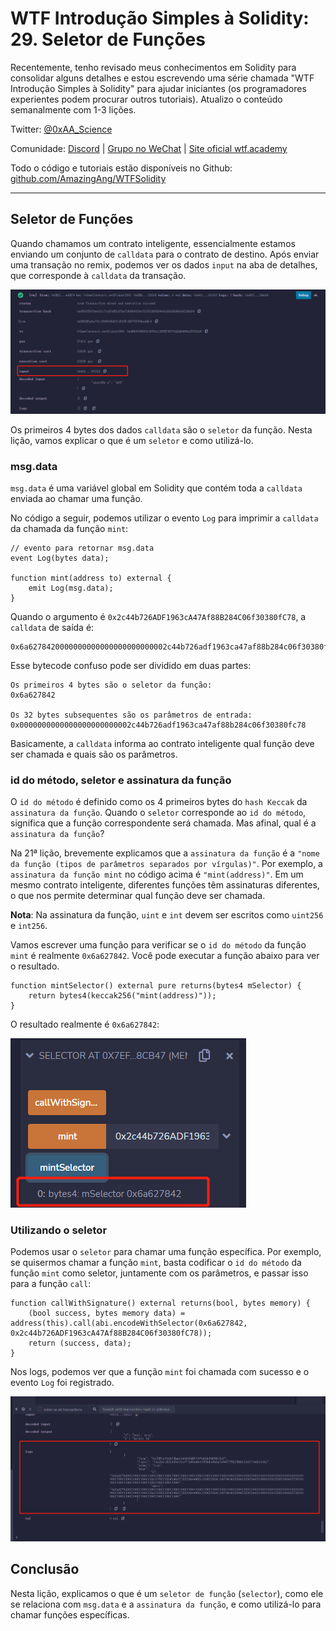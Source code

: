 # WTF Introdução Simples à Solidity: 29. Seletor de Funções

Recentemente, tenho revisado meus conhecimentos em Solidity para consolidar alguns detalhes e estou escrevendo uma série chamada "WTF Introdução Simples à Solidity" para ajudar iniciantes (os programadores experientes podem procurar outros tutoriais). Atualizo o conteúdo semanalmente com 1-3 lições.

Twitter: [@0xAA_Science](https://twitter.com/0xAA_Science)

Comunidade: [Discord](https://discord.gg/5akcruXrsk) | [Grupo no WeChat](https://docs.google.com/forms/d/e/1FAIpQLSe4KGT8Sh6sJ7hedQRuIYirOoZK_85miz3dw7vA1-YjodgJ-A/viewform?usp=sf_link) | [Site oficial wtf.academy](https://wtf.academy)

Todo o código e tutoriais estão disponíveis no Github: [github.com/AmazingAng/WTFSolidity](https://github.com/AmazingAng/WTF-Solidity)

-----

## Seletor de Funções

Quando chamamos um contrato inteligente, essencialmente estamos enviando um conjunto de `calldata` para o contrato de destino. Após enviar uma transação no remix, podemos ver os dados `input` na aba de detalhes, que corresponde à `calldata` da transação.

![tx input in remix](./img/29-1.png)

Os primeiros 4 bytes dos dados `calldata` são o `seletor` da função. Nesta lição, vamos explicar o que é um `seletor` e como utilizá-lo.

### msg.data

`msg.data` é uma variável global em Solidity que contém toda a `calldata` enviada ao chamar uma função.

No código a seguir, podemos utilizar o evento `Log` para imprimir a `calldata` da chamada da função `mint`:

```solidity
// evento para retornar msg.data
event Log(bytes data);

function mint(address to) external {
    emit Log(msg.data);
}
```

Quando o argumento é `0x2c44b726ADF1963cA47Af88B284C06f30380fC78`, a `calldata` de saída é:

```text
0x6a6278420000000000000000000000002c44b726adf1963ca47af88b284c06f30380fc78
```

Esse bytecode confuso pode ser dividido em duas partes:

```text
Os primeiros 4 bytes são o seletor da função:
0x6a627842

Os 32 bytes subsequentes são os parâmetros de entrada:
0x0000000000000000000000002c44b726adf1963ca47af88b284c06f30380fc78
```

Basicamente, a `calldata` informa ao contrato inteligente qual função deve ser chamada e quais são os parâmetros.

### id do método, seletor e assinatura da função

O `id do método` é definido como os 4 primeiros bytes do `hash Keccak` da `assinatura da função`. Quando o `seletor` corresponde ao `id do método`, significa que a função correspondente será chamada. Mas afinal, qual é a `assinatura da função`?

Na 21ª lição, brevemente explicamos que a `assinatura da função` é a `"nome da função (tipos de parâmetros separados por vírgulas)"`. Por exemplo, a `assinatura da função mint` no código acima é `"mint(address)"`. Em um mesmo contrato inteligente, diferentes funções têm assinaturas diferentes, o que nos permite determinar qual função deve ser chamada.

**Nota**: Na assinatura da função, `uint` e `int` devem ser escritos como `uint256` e `int256`.

Vamos escrever uma função para verificar se o `id do método` da função `mint` é realmente `0x6a627842`. Você pode executar a função abaixo para ver o resultado.

```solidity
function mintSelector() external pure returns(bytes4 mSelector) {
    return bytes4(keccak256("mint(address)"));
}
```

O resultado realmente é `0x6a627842`:

![method id in remix](./img/29-2.png)

### Utilizando o seletor

Podemos usar o `seletor` para chamar uma função específica. Por exemplo, se quisermos chamar a função `mint`, basta codificar o `id do método` da função `mint` como seletor, juntamente com os parâmetros, e passar isso para a função `call`:

```solidity
function callWithSignature() external returns(bool, bytes memory) {
    (bool success, bytes memory data) = address(this).call(abi.encodeWithSelector(0x6a627842, 0x2c44b726ADF1963cA47Af88B284C06f30380fC78));
    return (success, data);
}
```

Nos logs, podemos ver que a função `mint` foi chamada com sucesso e o evento `Log` foi registrado.

![logs in remix](./img/29-3.png)

## Conclusão

Nesta lição, explicamos o que é um `seletor de função` (`selector`), como ele se relaciona com `msg.data` e a `assinatura da função`, e como utilizá-lo para chamar funções específicas.

<!-- This file was translated using AI by repo_ai_translate. For more information, visit https://github.com/marcelojsilva/repo_ai_translate -->
